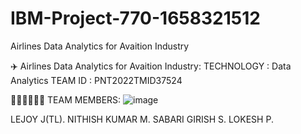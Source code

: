# IBM-Project-770-1658321512
Airlines Data Analytics for Avaition Industry


✈️ Airlines Data Analytics for Avaition Industry:
TECHNOLOGY : Data Analytics
TEAM ID : PNT2022TMID37524

🧑‍🤝‍🧑🧑‍🤝‍🧑 TEAM MEMBERS: ![image](https://user-images.githubusercontent.com/113250020/201994786-39c530bb-4683-451a-9476-cecd8895d658.png)

LEJOY J(TL).
NITHISH KUMAR M.
SABARI GIRISH S.
LOKESH P.
